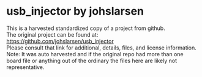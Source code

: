
# usb_injector by johslarsen  
This is a harvested standardized copy of a project from github.  
The original project can be found at:  
https://github.com/johslarsen/usb_injector  
Please consult that link for additional, details, files, and license information.  
Note: It was auto harvested and if the original repo had more than one board file or anything out of the ordinary the files here are likely not representative.  
    